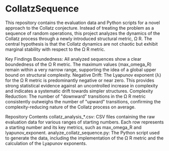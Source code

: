 # CollatzSequence


This repository contains the evaluation data and Python scripts for a novel approach to the Collatz conjecture. Instead of treating the problem as a sequence of random operations, this project analyzes the dynamics of the Collatz process through a newly introduced structural metric, Ω R.
The central hypothesis is that the Collatz dynamics are not chaotic but exhibit marginal stability with respect to the Ω R metric.

Key Findings
Boundedness: All analyzed sequences show a clear boundedness of the Ω R metric. The maximum values (max_omega_R) remain within a very narrow range, supporting the idea of a global upper bound on structural complexity.
Negative Drift: The Lyapunov exponent (λ) for the Ω R metric is predominantly negative or near zero. This provides strong statistical evidence against an uncontrolled increase in complexity and indicates a systematic drift towards simpler structures.
Complexity Reduction: The number of "downward" transitions in the Ω R metric consistently outweighs the number of "upward" transitions, confirming the complexity-reducing nature of the Collatz process on average.

Repository Contents
collatz_analysis_*.csv: CSV files containing the raw evaluation data for various ranges of starting numbers. Each row represents a starting number and its key metrics, such as max_omega_R and lyapunov_exponent.
analyze_collatz_sequence.py: The Python script used to generate the data, including the implementation of the Ω R metric and the calculation of the Lyapunov exponents.

